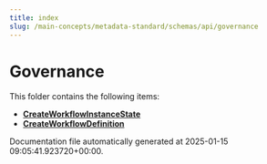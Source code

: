 ```yaml
---
title: index
slug: /main-concepts/metadata-standard/schemas/api/governance
---
```


# Governance

This folder contains the following items:

- [**CreateWorkflowInstanceState**](/main-concepts/metadata-standard/schemas/api/governance/createworkflowinstancestate)
- [**CreateWorkflowDefinition**](/main-concepts/metadata-standard/schemas/api/governance/createworkflowdefinition)


Documentation file automatically generated at 2025-01-15 09:05:41.923720+00:00.

